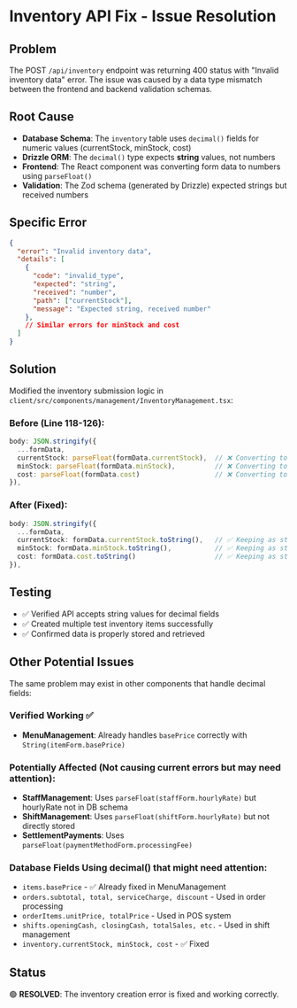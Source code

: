 # Inventory API Fix - Issue Resolution

## Problem
The POST `/api/inventory` endpoint was returning 400 status with "Invalid inventory data" error. The issue was caused by a data type mismatch between the frontend and backend validation schemas.

## Root Cause
- **Database Schema**: The `inventory` table uses `decimal()` fields for numeric values (currentStock, minStock, cost)
- **Drizzle ORM**: The `decimal()` type expects **string** values, not numbers
- **Frontend**: The React component was converting form data to numbers using `parseFloat()`
- **Validation**: The Zod schema (generated by Drizzle) expected strings but received numbers

## Specific Error
```json
{
  "error": "Invalid inventory data",
  "details": [
    {
      "code": "invalid_type",
      "expected": "string",
      "received": "number",
      "path": ["currentStock"],
      "message": "Expected string, received number"
    },
    // Similar errors for minStock and cost
  ]
}
```

## Solution
Modified the inventory submission logic in `client/src/components/management/InventoryManagement.tsx`:

### Before (Line 118-126):
```typescript
body: JSON.stringify({
  ...formData,
  currentStock: parseFloat(formData.currentStock),  // ❌ Converting to number
  minStock: parseFloat(formData.minStock),          // ❌ Converting to number
  cost: parseFloat(formData.cost)                   // ❌ Converting to number
}),
```

### After (Fixed):
```typescript
body: JSON.stringify({
  ...formData,
  currentStock: formData.currentStock.toString(),   // ✅ Keeping as string
  minStock: formData.minStock.toString(),           // ✅ Keeping as string
  cost: formData.cost.toString()                    // ✅ Keeping as string
}),
```

## Testing
- ✅ Verified API accepts string values for decimal fields
- ✅ Created multiple test inventory items successfully
- ✅ Confirmed data is properly stored and retrieved

## Other Potential Issues
The same problem may exist in other components that handle decimal fields:

### Verified Working ✅
- **MenuManagement**: Already handles `basePrice` correctly with `String(itemForm.basePrice)`

### Potentially Affected (Not causing current errors but may need attention):
- **StaffManagement**: Uses `parseFloat(staffForm.hourlyRate)` but hourlyRate not in DB schema
- **ShiftManagement**: Uses `parseFloat(shiftForm.hourlyRate)` but not directly stored
- **SettlementPayments**: Uses `parseFloat(paymentMethodForm.processingFee)`

### Database Fields Using decimal() that might need attention:
- `items.basePrice` - ✅ Already fixed in MenuManagement
- `orders.subtotal, total, serviceCharge, discount` - Used in order processing
- `orderItems.unitPrice, totalPrice` - Used in POS system
- `shifts.openingCash, closingCash, totalSales, etc.` - Used in shift management
- `inventory.currentStock, minStock, cost` - ✅ Fixed

## Status
🟢 **RESOLVED**: The inventory creation error is fixed and working correctly.